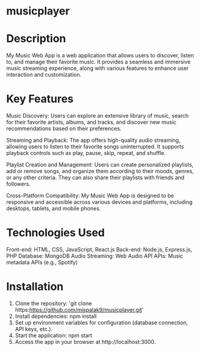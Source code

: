 # musicplayer

# Description
My Music Web App is a web application that allows users to discover, listen to, and manage their favorite music. It provides a seamless and immersive music streaming experience, along with various features to enhance user interaction and customization.

# Key Features
Music Discovery: Users can explore an extensive library of music, search for their favorite artists, albums, and tracks, and discover new music recommendations based on their preferences.

Streaming and Playback: The app offers high-quality audio streaming, allowing users to listen to their favorite songs uninterrupted. It supports playback controls such as play, pause, skip, repeat, and shuffle.

Playlist Creation and Management: Users can create personalized playlists, add or remove songs, and organize them according to their moods, genres, or any other criteria. They can also share their playlists with friends and followers.

Cross-Platform Compatibility: My Music Web App is designed to be responsive and accessible across various devices and platforms, including desktops, tablets, and mobile phones.

# Technologies Used
Front-end: HTML, CSS, JavaScript, React.js
Back-end: Node.js, Express.js, PHP
Database: MongoDB
Audio Streaming: Web Audio API
APIs: Music metadata APIs (e.g., Spotify)

# Installation
1. Clone the repository: 'git clone https:https://github.com/mispalak9/musicplayer.git'
2. Install dependencies: npm install
3. Set up environment variables for configuration (database connection, API keys, etc.).
4. Start the application: npm start
5. Access the app in your browser at http://localhost:3000.
